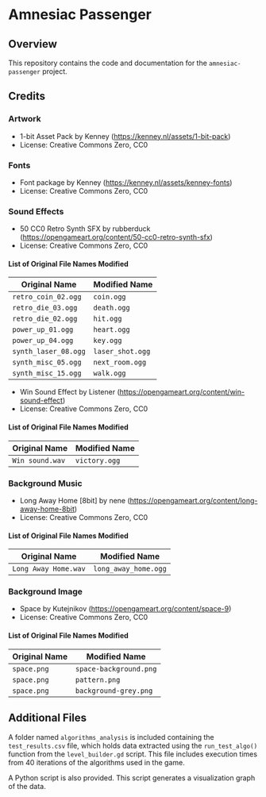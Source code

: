 # Amnesiac Passenger

## Overview

This repository contains the code and documentation for the `amnesiac-passenger` project.


## Credits

### Artwork

- 1-bit Asset Pack by Kenney (https://kenney.nl/assets/1-bit-pack)
- License: Creative Commons Zero, CC0

### Fonts

- Font package by Kenney (https://kenney.nl/assets/kenney-fonts)
- License: Creative Commons Zero, CC0

### Sound Effects

- 50 CC0 Retro Synth SFX by rubberduck (https://opengameart.org/content/50-cc0-retro-synth-sfx)
- License: Creative Commons Zero, CC0

#### List of Original File Names Modified

| Original Name        |  Modified Name     |
|----------------------|--------------------|
| `retro_coin_02.ogg`  | `coin.ogg`         |
| `retro_die_03.ogg`   | `death.ogg`        |
| `retro_die_02.ogg`   | `hit.ogg`          |
| `power_up_01.ogg`    | `heart.ogg`        |
| `power_up_04.ogg`    | `key.ogg`          |
| `synth_laser_08.ogg` | `laser_shot.ogg`   |
| `synth_misc_05.ogg`  | `next_room.ogg`    |
| `synth_misc_15.ogg`  | `walk.ogg`         |

- Win Sound Effect by Listener (https://opengameart.org/content/win-sound-effect)
- License: Creative Commons Zero, CC0

#### List of Original File Names Modified

| Original Name  |  Modified Name    |
|----------------|-------------------|
| `Win sound.wav`| `victory.ogg`     |

### Background Music

- Long Away Home \[8bit\] by nene (https://opengameart.org/content/long-away-home-8bit)
- License: Creative Commons Zero, CC0

#### List of Original File Names Modified

| Original Name        | Modified Name          |
|----------------------|------------------------|
| `Long Away Home.wav` | `long_away_home.ogg`   |

### Background Image

- Space by Kutejnikov (https://opengameart.org/content/space-9)
- License: Creative Commons Zero, CC0

#### List of Original File Names Modified

| Original Name  |  Modified Name           |
|----------------|--------------------------|
| `space.png`    | `space-background.png`   |
| `space.png`    | `pattern.png`            |
| `space.png`    | `background-grey.png`    |


## Additional Files

A folder named `algorithms_analysis` is included containing the `test_results.csv` file, which holds data extracted using the `run_test_algo()` function from the `level_builder.gd` script. This file includes execution times from 40 iterations of the algorithms used in the game.

A Python script is also provided. This script generates a visualization graph of the data.
